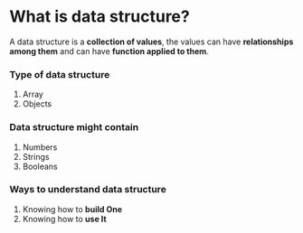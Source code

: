 # What is data structure?

A data structure is a **collection of values**, the values can have **relationships among them** and can have **function applied to them**.

### Type of data structure

1. Array
2. Objects

### Data structure might contain

1. Numbers
2. Strings
3. Booleans

### Ways to understand data structure

1. Knowing how to **build One** 
2. Knowing how to **use It** 
